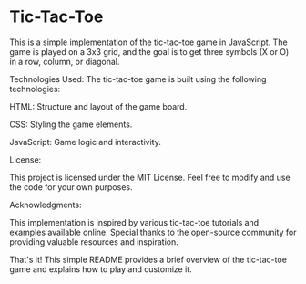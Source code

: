 # Tic-Tac-Toe

This is a simple implementation of the tic-tac-toe game in JavaScript. The game is played on a 3x3 grid, and the goal is to get three symbols (X or O) in a row, column, or diagonal.

Technologies Used:
The tic-tac-toe game is built using the following technologies:

HTML: Structure and layout of the game board.

CSS: Styling the game elements.

JavaScript: Game logic and interactivity.


License:

This project is licensed under the MIT License. Feel free to modify and use the code for your own purposes.


Acknowledgments:

This implementation is inspired by various tic-tac-toe tutorials and examples available online. Special thanks to the open-source community for providing valuable resources and inspiration.

That's it! This simple README provides a brief overview of the tic-tac-toe game and explains how to play and customize it.

